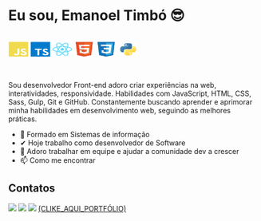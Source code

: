 # Eu sou, Emanoel Timbó 😎

<div style="display: inline_block"><br>
  <img align="center" alt="mano-Js" height="30" width="40" src="https://raw.githubusercontent.com/devicons/devicon/master/icons/javascript/javascript-plain.svg">
  <img align="center" alt="mano-Ts" height="30" width="40" src="https://raw.githubusercontent.com/devicons/devicon/master/icons/typescript/typescript-plain.svg">
  <img align="center" alt="mano-React" height="30" width="40" src="https://raw.githubusercontent.com/devicons/devicon/master/icons/react/react-original.svg">
  <img align="center" alt="mano-HTML" height="30" width="40" src="https://raw.githubusercontent.com/devicons/devicon/master/icons/html5/html5-original.svg">
  <img align="center" alt="mano-CSS" height="30" width="40" src="https://raw.githubusercontent.com/devicons/devicon/master/icons/css3/css3-original.svg">
  <img align="center" alt="mano-Python" height="30" width="40" src="https://raw.githubusercontent.com/devicons/devicon/master/icons/python/python-original.svg">
</div> 
<br>
<br>
<p>Sou desenvolvedor Front-end adoro criar experiências na web, interatividades, responsividade. Habilidades com JavaScript, HTML, CSS, Sass, Gulp, Git e GitHub.
 Constantemente buscando aprender e aprimorar minha habilidades em desenvolvimento web, seguindo as melhores práticas.</p>

- 📖 Formado em Sistemas de informação
- ✔  Hoje trabalho como desenvolvedor de Software
- 🤝 Adoro trabalhar em equipe e ajudar a comunidade dev a crescer
- 📫 Como me encontrar
  



## Contatos

<div> 
  <a href="https://www.linkedin.com/in/emanoel-timb%C3%B3-a90b62272/" target="_blank"><img src="https://img.shields.io/badge/-LinkedIn-%230077B5?style=for-the-badge&logo=linkedin&logoColor=white" target="_blank"></a> 
  <a href = "mailto:emanoelpontes8@gmail.com"><img src="https://img.shields.io/badge/-Gmail-%23333?style=for-the-badge&logo=gmail&logoColor=white" target="_blank"></a>
  <a href="https://instagram.com/emanoeltimbo" target="_blank"><img src="https://img.shields.io/badge/-Instagram-%23E4405F?style=for-the-badge&logo=instagram&logoColor=white" target="_blank"></a>
  <a href="https://emanoel029.github.io/portfolio-emanoel/" target="_blank">(CLIKE_AQUI_PORTFÓLIO)</a>
</div>


